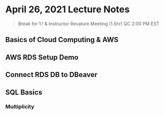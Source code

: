 # April 26, 2021 Lecture Notes
> Break for 1:! & Instructor Revature Meeting (1.5hr)
> QC 2:00 PM EST

## Basics of Cloud Computing & AWS
## AWS RDS Setup Demo
## Connect RDS DB to DBeaver
## SQL Basics
### Multiplicity


